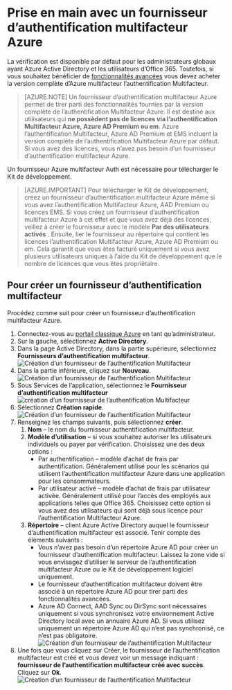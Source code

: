<properties
    pageTitle="Prise en main d’Azure multifacteur Auth fournisseur | Microsoft Azure"
    description="Découvrez comment créer un fournisseur d’authentification multifacteur Azure."
    services="multi-factor-authentication"
    documentationCenter=""
    authors="kgremban"
    manager="femila"
    editor="yossib"/>

<tags
    ms.service="multi-factor-authentication"
    ms.workload="identity"
    ms.tgt_pltfrm="na"
    ms.devlang="na"
    ms.topic="get-started-article"
    ms.date="10/14/2016"
    ms.author="kgremban"/>



# <a name="getting-started-with-an-azure-multi-factor-auth-provider"></a>Prise en main avec un fournisseur d’authentification multifacteur Azure
La vérification est disponible par défaut pour les administrateurs globaux ayant Azure Active Directory et les utilisateurs d’Office 365. Toutefois, si vous souhaitez bénéficier de [fonctionnalités avancées](multi-factor-authentication-whats-next.md) vous devez acheter la version complète d’Azure multifacteur l’authentification Multifacteur.

> [AZURE.NOTE]  Un fournisseur d’authentification multifacteur Azure permet de tirer parti des fonctionnalités fournies par la version complète de l’authentification Multifacteur Azure. Il est destiné aux utilisateurs qui **ne possèdent pas de licences via l’authentification Multifacteur Azure, Azure AD Premium ou em**.  Azure l’authentification Multifacteur, Azure AD Premium et EMS incluent la version complète de l’authentification Multifacteur Azure par défaut.  Si vous avez des licences, vous n’avez pas besoin d’un fournisseur d’authentification multifacteur Azure.

Un fournisseur Azure multifacteur Auth est nécessaire pour télécharger le Kit de développement.

> [AZURE.IMPORTANT]  Pour télécharger le Kit de développement, créez un fournisseur d’authentification multifacteur Azure même si vous avez l’authentification Multifacteur Azure, AAD Premium ou licences EMS.  Si vous créez un fournisseur d’authentification multifacteur Azure à cet effet et que vous avez déjà des licences, veillez à créer le fournisseur avec le modèle **Par des utilisateurs activés** . Ensuite, lier le fournisseur au répertoire qui contient les licences l’authentification Multifacteur Azure, Azure AD Premium ou em.  Cela garantit que vous êtes facturé uniquement si vous avez plusieurs utilisateurs uniques à l’aide du Kit de développement que le nombre de licences que vous êtes propriétaire.


## <a name="to-create-a-multi-factor-auth-provider"></a>Pour créer un fournisseur d’authentification multifacteur

Procédez comme suit pour créer un fournisseur d’authentification multifacteur Azure.

1. Connectez-vous au [portail classique Azure](https://manage.windowsazure.com) en tant qu’administrateur.
2. Sur la gauche, sélectionnez **Active Directory**.
3. Dans la page Active Directory, dans la partie supérieure, sélectionnez **Fournisseurs d’authentification multifacteur**.
![Création d’un fournisseur de l’authentification Multifacteur](./media/multi-factor-authentication-get-started-auth-provider/authprovider1.png)
4. Dans la partie inférieure, cliquez sur **Nouveau**.
![Création d’un fournisseur de l’authentification Multifacteur](./media/multi-factor-authentication-get-started-auth-provider/authprovider2.png)
5. Sous Services de l’application, sélectionnez le **Fournisseur d’authentification multifacteur**
![création d’un fournisseur de l’authentification Multifacteur](./media/multi-factor-authentication-get-started-auth-provider/authprovider3.png)
6. Sélectionnez **Création rapide**.
![Création d’un fournisseur de l’authentification Multifacteur](./media/multi-factor-authentication-get-started-auth-provider/authprovider4.png)
5. Renseignez les champs suivants, puis sélectionnez **créer**.
    1. **Nom** – le nom du fournisseur authentification multifacteur.
    2. **Modèle d’utilisation** – si vous souhaitez autoriser les utilisateurs individuels ou payer par vérification. Choisissez une des deux options :
        - Par authentification – modèle d’achat de frais par authentification. Généralement utilisé pour les scénarios qui utilisent l’authentification multifacteur Azure dans une application pour les consommateurs.
        - Par utilisateur activé – modèle d’achat de frais par utilisateur activée. Généralement utilisé pour l’accès des employés aux applications telles que Office 365. Choisissez cette option si vous avez des utilisateurs qui sont déjà sous licence pour l’authentification Multifacteur Azure.
    2. **Répertoire** – client Azure Active Directory auquel le fournisseur d’authentification multifacteur est associé. Tenir compte des éléments suivants :
        - Vous n’avez pas besoin d’un répertoire Azure AD pour créer un fournisseur d’authentification multifacteur. Laissez la zone vide si vous envisagez d’utiliser le serveur de l’authentification multifacteur Azure ou le Kit de développement logiciel uniquement.
        - Le fournisseur d’authentification multifacteur doivent être associé à un répertoire Azure AD pour tirer parti des fonctionnalités avancées.
        - Azure AD Connect, AAD Sync ou DirSync sont nécessaires uniquement si vous synchronisez votre environnement Active Directory local avec un annuaire Azure AD.  Si vous utilisez uniquement un répertoire Azure AD qui n’est pas synchronisé, ce n’est pas obligatoire.
![Création d’un fournisseur de l’authentification Multifacteur](./media/multi-factor-authentication-get-started-auth-provider/authprovider5.png)
5. Une fois que vous cliquez sur Créer, le fournisseur de l’authentification multifacteur est créé et vous devez voir un message indiquant : **fournisseur de l’authentification multifacteur créé avec succès**. Cliquez sur **Ok**.
![Création d’un fournisseur de l’authentification Multifacteur](./media/multi-factor-authentication-get-started-auth-provider/authprovider6.png)
